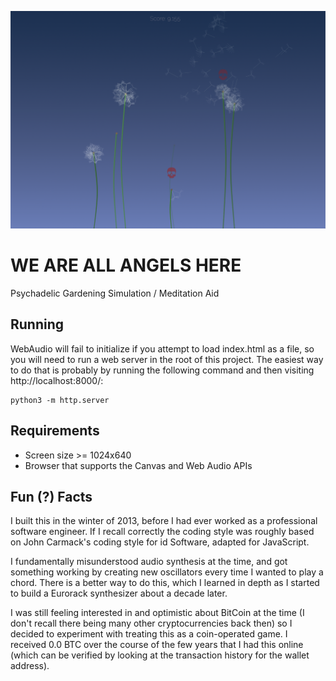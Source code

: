 ![Psychadelic Gardening Simulation](https://raw.githubusercontent.com/cmlaidlaw/waaah/master/screenshot.png)

# WE ARE ALL ANGELS HERE

Psychadelic Gardening Simulation / Meditation Aid

## Running

WebAudio will fail to initialize if you attempt to load index.html as a file, so you will need to run a web server in the root of this project. The easiest way to do that is probably by running the following command and then visiting http://localhost:8000/:

    python3 -m http.server

## Requirements

+   Screen size >= 1024x640
+   Browser that supports the Canvas and Web Audio APIs

## Fun (?) Facts

I built this in the winter of 2013, before I had ever worked as a professional software engineer. If I recall correctly the coding style was roughly based on John Carmack's coding style for id Software, adapted for JavaScript.

I fundamentally misunderstood audio synthesis at the time, and got something working by creating new oscillators every time I wanted to play a chord. There is a better way to do this, which I learned in depth as I started to build a Eurorack synthesizer about a decade later.

I was still feeling interested in and optimistic about BitCoin at the time (I don't recall there being many other cryptocurrencies back then) so I decided to experiment with treating this as a coin-operated game. I received 0.0 BTC over the course of the few years that I had this online (which can be verified by looking at the transaction history for the wallet address).
